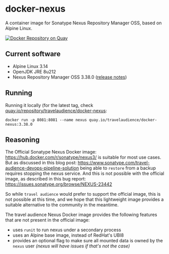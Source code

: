 # docker-nexus

A container image for Sonatype Nexus Repository Manager OSS, based on Alpine Linux.

[![Docker Repository on Quay](https://quay.io/repository/travelaudience/docker-nexus/status "Docker Repository on Quay")](https://quay.io/repository/travelaudience/docker-nexus)

## Current software

* Alpine Linux 3.14
* OpenJDK JRE 8u212
* Nexus Repository Manager OSS 3.38.0 ([release notes](https://help.sonatype.com/repomanager3/product-information/release-notes/2022-release-notes/nexus-repository-3.38.0-release-notes))

## Running

Running it locally (for the latest tag, check [quay.io/repository/travelaudience/docker-nexus](https://quay.io/repository/travelaudience/docker-nexus?tab=tags):

```shell
docker run -p 8081:8081 --name nexus quay.io/travelaudience/docker-nexus:3.38.0
```

## Reasoning

The Official Sonatype Nexus Docker image: https://hub.docker.com/r/sonatype/nexus3/ is suitable for most use cases. But as discussed in this blog post:
https://www.sonatype.com/travel-audience-devops-pipeline-solution
being able to `restore` from a backup requires stopping the nexus service. And this is not possible with the official image, as described in this bug report: https://issues.sonatype.org/browse/NEXUS-23442

So while `travel audience` would prefer to support the official image, this is not possible at this time, and we hope that this lightweight image provides a suitable alternative to the community in the meantime.

The travel audience Nexus Docker image provides the following features that are not present in the official image:

* uses `runit` to run nexus under a secondary process
* uses an Alpine base image, instead of RedHat's UBI8
* provides an optional flag to make sure all mounted data is owned by the `nexus` user _(nexus will have issues if that's not the case)_

